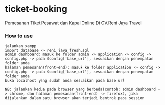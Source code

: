 # ticket-booking
Pemesanan Tiket Pesawat dan Kapal Online Di CV.Reni Jaya Travel

### How to use

```
jalankan xampp
import database -> reni_jaya_fresh.sql
admin dashboard: masuk ke folder admin -> application -> config -> config.php -> pada $config['base_url'], sesuaikan dengan penempatan folder anda
halaman pemesanan(front-end): masuk ke folder application -> config -> config.php -> pada $config['base_url'], sesuaikan dengan penempatan folder anda
buka localhost yang sudah anda sesuaikan pada base url
```

```
NB: jalankan kedua pada browser yang berbeda(contoh: admin dashboard -> chrome, dan halaman pemesanan(front-end) -> firefox), jika dijalankan dalam satu browser akan terjadi bentrok pada session
```
